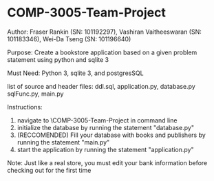 # COMP-3005-Team-Project
Author: Fraser Rankin (SN: 101192297), Vashiran Vaitheeswaran (SN: 101183346), Wei-Da Tseng (SN: 101196640)

Purpose: Create a bookstore application based on a given problem statement using python and sqlite 3

Must Need: Python 3, sqlite 3, and postgresSQL

list of source and header files: ddl.sql, application.py, database.py sqlFunc.py, main.py

Instructions:

1. navigate to \COMP-3005-Team-Project in command line
2. initialize the database by running the statement "database.py"
3. (RECCOMENDED) Fill your database with books and publishers by running the statement "main.py"
4. start the application by running the statement "application.py"



Note: Just like a real store, you must edit your bank information before checking out for the first time
